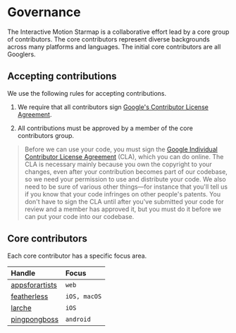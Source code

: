 # Governance

The Interactive Motion Starmap is a collaborative effort lead by a core group of contributors. The core contributors represent diverse backgrounds across many platforms and languages. The initial core contributors are all Googlers.

## Accepting contributions

We use the following rules for accepting contributions.

1. We require that all contributors sign [Google's Contributor License Agreement](https://cla.developers.google.com/).

1. All contributions must be approved by a member of the core contributors group.

> Before we can use your code, you must sign the [Google Individual Contributor License Agreement](https://developers.google.com/open-source/cla/individual?csw=1) (CLA), which you can do online. The CLA is necessary mainly because you own the copyright to your changes, even after your contribution becomes part of our codebase, so we need your permission to use and distribute your code. We also need to be sure of various other things—for instance that you'll tell us if you know that your code infringes on other people's patents. You don't have to sign the CLA until after you've submitted your code for review and a member has approved it, but you must do it before we can put your code into our codebase.

## Core contributors

Each core contributor has a specific focus area.

| Handle | Focus |
|:-------|:------|
| [appsforartists](https://github.com/appsforartists) | `web` |
| [featherless](https://github.com/jverkoey) | `iOS, macOS` |
| [larche](https://github.com/willlarche) | `iOS` |
| [pingpongboss](https://github.com/pingpongboss) | `android` |
